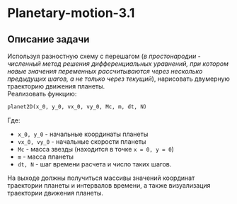 # Planetary-motion-3.1
## Описание задачи
Используя разностную схему с перешагом (_в простонародии - численный метод решения дифференциальных уравнений, при котором новые значения переменных рассчитываются через несколько предыдущих шагов, а не только через текущий_),  нарисовать двумерную траекторию движения планеты.\
Реализовать функцию:
```python
planet2D(x_0, y_0, vx_0, vy_0, Mc, m, dt, N)
```
Где:
- `x_0, y_0` - начальные координаты планеты
- `vx_0, vy_0` - начальные скорости планеты
- `Mc` - масса звезды (находится в точке `x = 0, y = 0`)
- `m` - масса планеты
- `dt, N` - шаг времени расчета и число таких шагов.
  
На выходе должны получиться массивы значений координат траектории планеты и интервалов времени, а также  визуализация траектории движения планеты.
